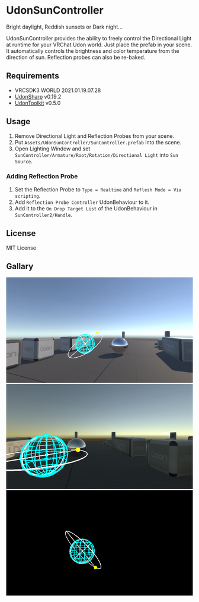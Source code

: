 # UdonSunController

Bright daylight, Reddish sunsets or Dark night...

UdonSunController provides the ability to freely control the Directional Light at runtime for your VRChat Udon world. Just place the prefab in your scene. It automatically controls the brightness and color temperature from the direction of sun. Reflection probes can also be re-baked.

## Requirements
* VRCSDK3 WORLD 2021.01.19.07.28
* [UdonSharp](https://github.com/MerlinVR/UdonSharp) v0.19.2
* [UdonToolkit](https://github.com/orels1/UdonToolkit) v0.5.0

## Usage
1. Remove Directional Light and Reflection Probes from your scene.
2. Put `Assets/UdonSunController/SunController.prefab` into the scene.
3. Open Lighting Window and set `SunController/Armature/Root/Rotation/Directional Light` into `Sun Source`.

### Adding Reflection Probe
1. Set the Reflection Probe to `Type = Realtime` and `Reflesh Mode = Via scripting`.
2. Add `Reflection Probe Controller` UdonBehaviour to it.
3. Add it to the `On Drop Target List` of the UdonBehaviour in `SunController2/Handle`.

## License
MIT License

## Gallary
![Day](Documents~/img/ss01.png)
![Sunset](Documents~/img/ss02.png)
![Night](Documents~/img/ss03.png)
